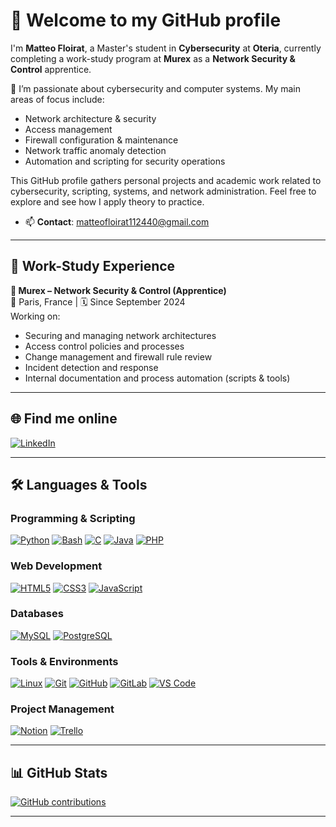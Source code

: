 # 👋 Welcome to my GitHub profile

I'm **Matteo Floirat**, a Master's student in **Cybersecurity** at **Oteria**, currently completing a work-study program at **Murex** as a **Network Security & Control** apprentice.

🔐 I’m passionate about cybersecurity and computer systems. My main areas of focus include:

- Network architecture & security
- Access management
- Firewall configuration & maintenance
- Network traffic anomaly detection
- Automation and scripting for security operations

This GitHub profile gathers personal projects and academic work related to cybersecurity, scripting, systems, and network administration. Feel free to explore and see how I apply theory to practice.

- 📫 **Contact**: [matteofloirat112440@gmail.com](mailto:matteofloirat112440@gmail.com)

---

## 💼 Work-Study Experience

**🔹 Murex – Network Security & Control (Apprentice)**  
📍 Paris, France | 🗓️ Since September 2024  
Working on:

- Securing and managing network architectures
- Access control policies and processes
- Change management and firewall rule review
- Incident detection and response
- Internal documentation and process automation (scripts & tools)

---

## 🌐 Find me online

[![LinkedIn](https://img.shields.io/badge/-LinkedIn-000?&logo=LinkedIn&logoColor=0A66C2)](hhttps://www.linkedin.com/in/floiratmatteo/)

---

## 🛠️ Languages & Tools

### Programming & Scripting
[![Python](https://img.shields.io/badge/Python-000?&logo=python&logoColor=14354C)](https://www.python.org/)
[![Bash](https://img.shields.io/badge/Bash-000?&logo=gnu-bash&logoColor=white)](https://www.gnu.org/software/bash/)
[![C](https://img.shields.io/badge/C-000?&logo=c&logoColor=00599C)](https://learn.microsoft.com/fr-fr/cpp/c-language/?view=msvc-170)
[![Java](https://img.shields.io/badge/Java-000?&logo=openjdk&logoColor=ED8B00)](https://docs.oracle.com/en/java/)
[![PHP](https://img.shields.io/badge/-PHP-000?&logo=PHP&logoColor=777BB4)](https://www.php.net)

### Web Development
[![HTML5](https://img.shields.io/badge/-HTML5-000?&logo=HTML5&logoColor=E34F26)](https://www.w3.org/html/)
[![CSS3](https://img.shields.io/badge/-CSS3-000?&logo=CSS3&logoColor=1572B6)](https://developer.mozilla.org/fr/docs/Web/CSS)
[![JavaScript](https://img.shields.io/badge/-JavaScript-000?&logo=JavaScript&logoColor=F7DF1E)](https://developer.mozilla.org/en-US/docs/Web/JavaScript)

### Databases
[![MySQL](https://img.shields.io/badge/-MySQL-000?&logo=MySQL&logoColor=4479A1)](https://www.mysql.com/)
[![PostgreSQL](https://img.shields.io/badge/-PostgreSQL-000?&logo=PostgreSQL&logoColor=4169E1)](https://www.postgresql.org)

### Tools & Environments
[![Linux](https://img.shields.io/badge/-Linux-000?&logo=Linux&logoColor=FCC624)](https://www.linux.org/)
[![Git](https://img.shields.io/badge/-Git-000?&logo=Git&logoColor=F05032)](https://git-scm.com/)
[![GitHub](https://img.shields.io/badge/-GitHub-000?&logo=GitHub&logoColor=FFF)](https://www.github.com/)
[![GitLab](https://img.shields.io/badge/-GitLab-000?&logo=GitLab&logoColor=FC6D26)](https://www.gitlab.com/)
[![VS Code](https://img.shields.io/badge/VS_Code-000?&logo=visual%20studio%20code&logoColor=0078D4)](https://code.visualstudio.com/)

### Project Management
[![Notion](https://img.shields.io/badge/Notion-000?&logo=notion&logoColor=white)](https://www.notion.so/)
[![Trello](https://img.shields.io/badge/Trello-000?&logo=trello&logoColor=0052CC)](https://trello.com/)

---

## 📊 GitHub Stats

[![GitHub contributions](https://github-readme-stats.vercel.app/api?username=mattft0&count_private=true&show_icons=true&theme=dark)](https://github.com/mattft0/github-readme-stats)

---

